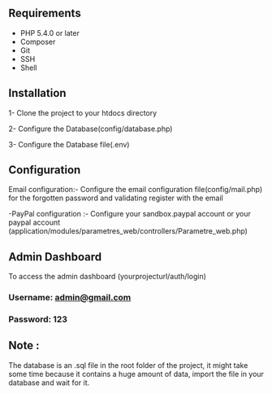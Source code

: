 ## Requirements

* PHP 5.4.0 or later
* Composer
* Git
* SSH
* Shell

## Installation

1- Clone the project to your htdocs directory

2- Configure the Database(config/database.php)

3- Configure the Database file(.env)

## Configuration
Email configuration:- Configure the email configuration file(config/mail.php) for the forgotten password and validating register with the email

-PayPal configuration :- Configure your sandbox.paypal account or your paypal account (application/modules/parametres_web/controllers/Parametre_web.php)
## Admin Dashboard
To access the admin dashboard (yourprojecturl/auth/login)

### Username: admin@gmail.com

### Password: 123
## Note :

The database is an .sql file in the root folder of the project, it might take some time because it contains a huge amount of data, import the file in your database and wait for it.
